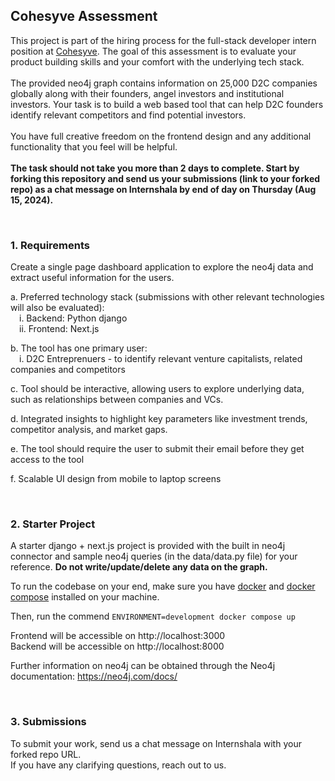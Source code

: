 ## Cohesyve Assessment 
This project is part of the hiring process for the full-stack developer intern position at [Cohesyve](https://cohesyve.com). The goal of this assessment is to evaluate your product building skills and your comfort with the underlying tech stack.
<br/><br/>
The provided neo4j graph contains information on 25,000 D2C companies globally along with their founders, angel investors and institutional investors. Your task is to build a web based tool that can help D2C founders identify relevant competitors and find potential investors.
<br/><br/>
You have full creative freedom on the frontend design and any additional functionality that you feel will be helpful. 
<br/><br/>
<b>The task should not take you more than 2 days to complete. Start by forking this repository and send us your submissions (link to your forked repo) as a chat message on Internshala by end of day on Thursday (Aug 15, 2024).</b> 

<br/>

### 1. Requirements
Create a single page dashboard application to explore the neo4j data and extract useful information for the users. 

a. Preferred technology stack (submissions with other relevant technologies will also be evaluated):
  <br />&emsp;i. Backend: Python django
  <br />&emsp;ii. Frontend: Next.js

b. The tool has one primary user:
    <br />&emsp;i. D2C Entreprenuers - to identify relevant venture capitalists, related companies and competitors

c. Tool should be interactive, allowing users to explore underlying data, such as relationships between companies and VCs.
  
d. Integrated insights to highlight key parameters like investment trends, competitor analysis, and market gaps.
  
e. The tool should require the user to submit their email before they get access to the tool
    
f. Scalable UI design from mobile to laptop screens

<br/>

### 2. Starter Project

A starter django + next.js project is provided with the built in neo4j connector and sample neo4j queries (in the data/data.py file) for your reference. <b>Do not write/update/delete any data on the graph.</b>

To run the codebase on your end, make sure you have [docker](https://docs.docker.com/engine/install/) and [docker compose](https://docs.docker.com/compose/install/) installed on your machine.

Then, run the commend `ENVIRONMENT=development docker compose up`

Frontend will be accessible on http://localhost:3000<br/>
Backend will be accessible on http://localhost:8000

Further information on neo4j can be obtained through the Neo4j documentation: https://neo4j.com/docs/

<br/>

### 3. Submissions

To submit your work, send us a chat message on Internshala with your forked repo URL.<br />
If you have any clarifying questions, reach out to us.
